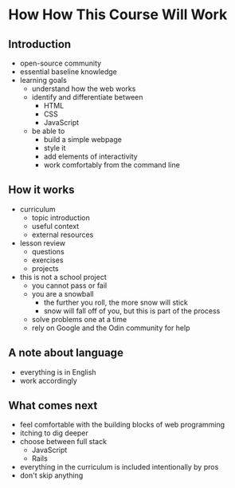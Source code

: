 # How How This Course Will Work

## Introduction
- open-source community
- essential baseline knowledge
- learning goals
	- understand how the web works
	- identify and differentiate between
		- HTML
		- CSS
		- JavaScript
	- be able to
		- build a simple webpage
		- style it
		- add elements of interactivity
		- work comfortably from the command line

## How it works
- curriculum
	- topic introduction
	- useful context
	- external resources
- lesson review
	- questions
	- exercises
	- projects
- this is not a school project
	- you cannot pass or fail
	- you are a snowball
		- the further you roll, the more snow will stick
		- snow will fall off of you, but this is part of the process
	- solve problems one at a time
	- rely on Google and the Odin community for help

## A note about language
- everything is in English
- work accordingly

## What comes next
- feel comfortable with the building blocks of web programming
- itching to dig deeper
- choose between full stack
	- JavaScript
	- Rails
- everything in the curriculum is included intentionally by pros
- don't skip anything